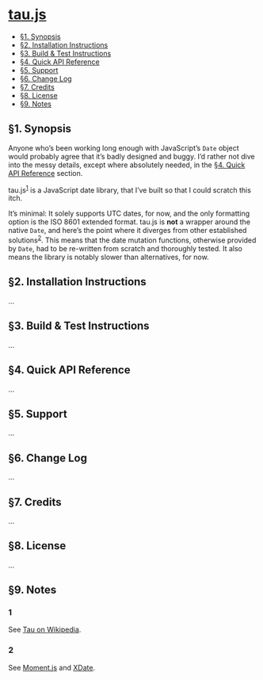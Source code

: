 [tau.js](https://github.com/CristianTincu/tau.js)
===============================================================================

+ [§1. Synopsis](#1-synopsis)
+ [§2. Installation Instructions](#2-installation-instructions)
+ [§3. Build & Test Instructions](#3-build--test-instructions)
+ [§4. Quick API Reference](#4-quick-api-reference)
+ [§5. Support](#5-support)
+ [§6. Change Log](#6-change-log)
+ [§7. Credits](#7-credits)
+ [§8. License](#8-license)
+ [§9. Notes](#9-notes)



§1. Synopsis
-------------------------------------------------------------------------------

Anyone who’s been working long enough with JavaScript’s `Date` object would
probably agree that it’s badly designed and buggy. I’d rather not dive into
the messy details, except where absolutely needed, in the
[§4. Quick API Reference](#4-quick-api-reference) section.

tau.js<sup>[1](#1)</sup> is a JavaScript date library, that I’ve built so that
I could scratch this itch.

It’s minimal: It solely supports UTC dates, for now, and the only formatting
option is the ISO 8601 extended format. tau.js is **not** a wrapper around the
native `Date`, and here’s the point where it diverges from other established
solutions<sup>[2](#2)</sup>. This means that the date mutation functions,
otherwise provided by `Date`, had to be re-written from scratch and thoroughly
tested. It also means the library is notably slower than alternatives, for now.



§2. Installation Instructions
-------------------------------------------------------------------------------

…



§3. Build & Test Instructions
-------------------------------------------------------------------------------

…



§4. Quick API Reference
-------------------------------------------------------------------------------

…



§5. Support
-------------------------------------------------------------------------------

…



§6. Change Log
-------------------------------------------------------------------------------

…



§7. Credits
-------------------------------------------------------------------------------

…



§8. License
-------------------------------------------------------------------------------

…



§9. Notes
-------------------------------------------------------------------------------

### 1

See [Tau on Wikipedia](http://en.wikipedia.org/wiki/Tau).

### 2

See [Moment.js](http://momentjs.com/) and [XDate](http://arshaw.com/xdate/).
